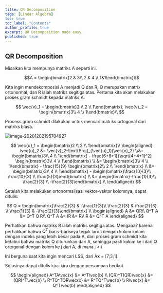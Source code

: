 ```yaml
---
title: QR Decomposition
tags: [Linear Algebra]
toc: true
toc_label: "Contents"
author_profile: true
excerpt: QR Decomposition made easy
published: true
---
```


## QR Decomposition

Misalkan kita mempunya matriks A seperti ini.

$$A = \begin{bmatrix}2 & 3\\ 2 & 4 \\ 1&1\end{bmatrix}$$

Kita ingin mendekomposisi A menjadi Q dan R, Q merupakan matrix ortonormal,  dan R ialah matriks segitiga atas. Pertama kita akan melakukan proses gram schmidt kepada matriks A.

$$
\vec{v}_1 = \begin{bmatrix}2 \\ 2 \\ 1\end{bmatrix}; \vec{v}_2 = \begin{bmatrix}3\\ 4 \\ 1\end{bmatrix}\\
$$

Process gram schmidt dilakukan untuk mencari matriks ortogonal dari matriks biasa. 

![image-20201202195704927](https://i.ibb.co/DWCPNm8/image-20201202195704927.png)

$$
\vec{u}_1 = \begin{bmatrix}2 \\ 2 \\ 1\end{bmatrix}\\
\begin{aligned}
\vec{u}_2 &= \vec{v}_2-\text{Proj}_{\vec{u}_1}(\vec{v}_2) \\&= \begin{bmatrix}3\\ 4 \\ 1\end{bmatrix} - \frac{6+8+1}{\sqrt{4+4+1}^2} \begin{bmatrix}3\\ 4 \\ 1\end{bmatrix}
\\ &= \begin{bmatrix}3\\ 4 \\ 1\end{bmatrix} - \frac{15}{9} \begin{bmatrix}2\\ 2 \\ 1\end{bmatrix} \\ &= \begin{bmatrix}3\\ 4 \\ 1\end{bmatrix} - \begin{bmatrix}\frac{10}{3}\\ \frac{10}{3} \\ \frac{5}{3}\end{bmatrix} \\  &= \begin{bmatrix}-\frac{1}{3}\\ \frac{2}{3} \\ -\frac{2}{3}\end{bmatrix} \\
\end{aligned}
$$

Setelah kita melakukan ortonormalisasi vektor-vektor kolomnya, dapat ditulis:

$$
Q = \begin{bmatrix}\frac{2}{3} & -\frac{1}{3}\\ \frac{2}{3} & \frac{2}{3} \\ \frac{1}{3} & -\frac{2}{3}\end{bmatrix}
\\
\begin{aligned}
A &= QR\\
Q^T A &= Q^T Q R\\
Q^T A &= IR &= R\\
R &= Q^T A
\end{aligned}
$$

Perhatikan bahwa matriks R ialah matriks segitiga atas. Mengapa? karena perhatikan bahwa $Q^T$ baris-barisnya tegak lurus dengan kolom kolom dengan indeks yang lebih besar pada A, dari proses gram schmidt kita ketahui bahwa matriks Q diturunkan dari A, sehingga pasti kolom ke i dari Q ortogonal dengan kolom ke j dari A, di mana j < i

Ini berguna saat kita ingin mencari LSS, dari A**x** = [7;3;1].

Solusinya dapat ditulis kira-kira dengan persamaan berikut.

$$
\begin{aligned}
A^TA\vec{x} &= A^T\vec{b} \\
(QR)^T(QR)\vec{x} &= (QR)^T\vec{b} \\
R^TQ^TQR\vec{x} &= R^TQ^T\vec{b} \\
R\vec{x} &= Q^T\vec{b}
\end{aligned}
$$
